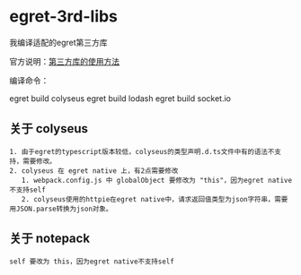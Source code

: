 # egret-3rd-libs

我编译适配的egret第三方库

官方说明：[第三方库的使用方法](http://developer.egret.com/cn/github/egret-docs/extension/threes/instructions/index.html)

编译命令：

egret build colyseus
egret build lodash
egret build socket.io

## 关于 colyseus
    1. 由于egret的typescript版本较低，colyseus的类型声明.d.ts文件中有的语法不支持，需要修改。
    2. colyseus 在 egret native 上，有2点需要修改
       1. webpack.config.js 中 globalObject 要修改为 "this"，因为egret native不支持self
       2. colyseus使用的httpie在egret native中，请求返回值类型为json字符串，需要用JSON.parse转换为json对象。

## 关于 notepack
    self 要改为 this，因为egret native不支持self
